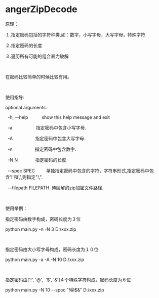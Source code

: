 # angerZipDecode

原理：

１.指定密码包括的字符种类,如：数字，小写字母，大写字母，特殊字符

２.指定密码的长度

３.遍历所有可能的组合暴力破解

 

在密码比较简单的时候比较有用。

 

使用指导:

optional arguments:

  -h, --help           show this help message and exit
  
  -a                   指定密码中包含小写字母.
  
  -A                  指定密码中包含大写字母..
  
  -n                  指定密码中包含数字.
  
  -N N              指定密码的长度.
  
  --spec SPEC         单独指定密码中包含的字符，字符串形式,指定密码中包含'!'和',',则指定"!,".
  
  --filepath FILEPATH  待破解的zip加密文件路径.

 

使用举例：

指定密码由数字构成，密码长度为３位

python main.py -n -N 3 D:/xxx.zip

 

指定密码由大小写字母构成，密码长度为１０位

python main.py -a -A -N 10 D:/xxx.zip

 

指定密码由['!', '@',  '$', '&']４个特殊字符构成，密码长度为６位

python main.py -N 10 --spec "!@$&" D:/xxx.zip

